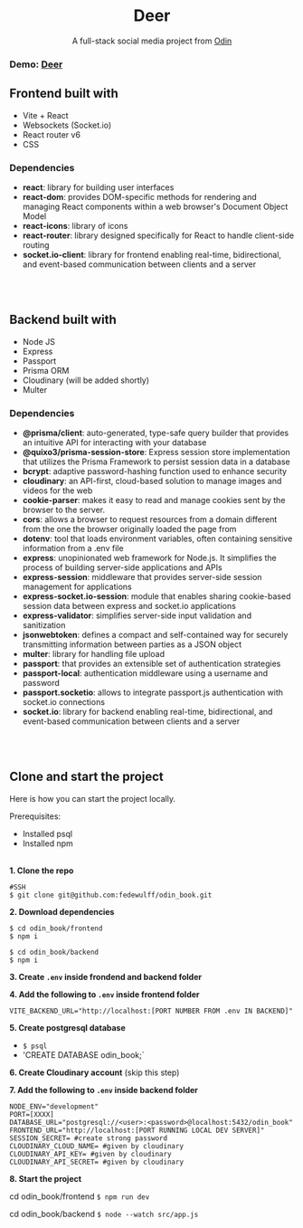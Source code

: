<h1 align="center">Deer</h1>

<p align="center">A full-stack social media project from <a href="https://www.theodinproject.com/lessons/node-path-nodejs-odin-book">Odin</a>

<h3>Demo: <a target="_blank" rel="noopener noreferrer" href="https://odin-book-frontend-7545.onrender.com">Deer</a></h3>

## Frontend built with

- Vite + React
- Websockets (Socket.io)
- React router v6
- CSS

### Dependencies

- **react**: library for building user interfaces
- **react-dom**: provides DOM-specific methods for rendering and managing React components within a web browser's Document Object Model
- **react-icons**: library of icons
- **react-router**: library designed specifically for React to handle client-side routing
- **socket.io-client**: library for frontend enabling real-time, bidirectional, and event-based communication between clients and a server

<br/><br/>

## Backend built with

- Node JS
- Express
- Passport
- Prisma ORM
- Cloudinary (will be added shortly)
- Multer

### Dependencies

- **@prisma/client**: auto-generated, type-safe query builder that provides an intuitive API for interacting with your database
- **@quixo3/prisma-session-store**: Express session store implementation that utilizes the Prisma Framework to persist session data in a database
- **bcrypt**: adaptive password-hashing function used to enhance security
- **cloudinary**: an API-first, cloud-based solution to manage images and videos for the web
- **cookie-parser**: makes it easy to read and manage cookies sent by the browser to the server.
- **cors**: allows a browser to request resources from a domain different from the one the browser originally loaded the page from
- **dotenv**: tool that loads environment variables, often containing sensitive information from a .env file
- **express**: unopinionated web framework for Node.js. It simplifies the process of building server-side applications and APIs
- **express-session**: middleware that provides server-side session management for applications
- **express-socket.io-session**: module that enables sharing cookie-based session data between express and socket.io applications
- **express-validator**: simplifies server-side input validation and sanitization
- **jsonwebtoken**: defines a compact and self-contained way for securely transmitting information between parties as a JSON object
- **multer**: library for handling file upload
- **passport**: that provides an extensible set of authentication strategies
- **passport-local**: authentication middleware using a username and password
- **passport.socketio**: allows to integrate passport.js authentication with socket.io connections
- **socket.io**: library for backend enabling real-time, bidirectional, and event-based communication between clients and a server

<br/><br/>

## Clone and start the project

Here is how you can start the project locally.

Prerequisites:

- Installed psql
- Installed npm
  <br/><br/>

**1. Clone the repo**

```
#SSH
$ git clone git@github.com:fedewulff/odin_book.git
```

**2. Download dependencies**

```
$ cd odin_book/frontend
$ npm i

$ cd odin_book/backend
$ npm i
```

**3. Create `.env` inside frondend and backend folder**

**4. Add the following to `.env` inside frontend folder**

```
VITE_BACKEND_URL="http://localhost:[PORT NUMBER FROM .env IN BACKEND]"
```

**5. Create postgresql database**

- `$ psql`
- 'CREATE DATABASE odin_book;`

**6. Create Cloudinary account** (skip this step)

**7. Add the following to `.env` inside backend folder**

```
NODE_ENV="development"
PORT=[XXXX]
DATABASE_URL="postgresql://<user>:<password>@localhost:5432/odin_book"
FRONTEND_URL="http://localhost:[PORT RUNNING LOCAL DEV SERVER]"
SESSION_SECRET= #create strong password
CLOUDINARY_CLOUD_NAME= #given by cloudinary
CLOUDINARY_API_KEY= #given by cloudinary
CLOUDINARY_API_SECRET= #given by cloudinary

```

**8. Start the project**

cd odin_book/frontend `$ npm run dev`

cd odin_book/backend `$ node --watch src/app.js `
